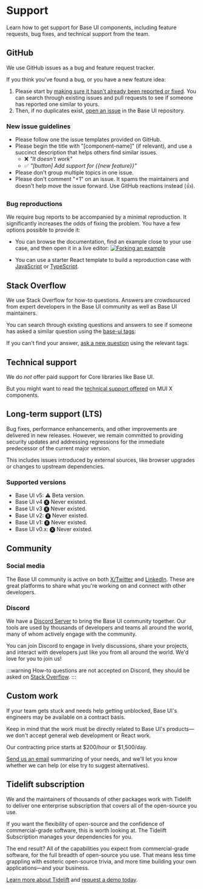 # Support

<p class="description">Learn how to get support for Base UI components, including feature requests, bug fixes, and technical support from the team.</p>

## GitHub

We use GitHub issues as a bug and feature request tracker.

If you think you've found a bug, or you have a new feature idea:

1. Please start by [making sure it hasn't already been reported or fixed](https://github.com/mui/material-ui/issues?utf8=%E2%9C%93&q=is%3Aopen+is%3Aclosed).
   You can search through existing issues and pull requests to see if someone has reported one similar to yours.
2. Then, if no duplicates exist, [open an issue](https://github.com/mui/material-ui/issues/new/choose) in the Base UI repository.

### New issue guidelines

- Please follow one the issue templates provided on GitHub.
- Please begin the title with "[component-name]" (if relevant), and use a succinct description that helps others find similar issues.
  - ❌ _"It doesn't work"_
  - ✅ _"[button] Add support for {{new feature}}"_
- Please don't group multiple topics in one issue.
- Please don't comment "+1" on an issue. It spams the maintainers and doesn't help move the issue forward. Use GitHub reactions instead (👍).

### Bug reproductions

We require bug reports to be accompanied by a minimal reproduction.
It significantly increases the odds of fixing the problem.
You have a few options possible to provide it:

- You can browse the documentation, find an example close to your use case, and then open it in a live editor:
  [![Forking an example](https://mui.com/static/docs/forking-an-example.png)](/base-ui/react-button/#introduction)

- You can use a starter React template to build a reproduction case with [JavaScript](https://mui.com/r/issue-template-js/) or [TypeScript](https://mui.com/r/issue-template-ts/).

## Stack Overflow

We use Stack Overflow for how-to questions. Answers are crowdsourced from expert developers in the Base UI community as well as Base UI maintainers.

You can search through existing questions and answers to see if someone has asked a similar question using the [base-ui tags](https://stackoverflow.com/questions/tagged/base-ui):

If you can't find your answer, [ask a new question](https://stackoverflow.com/questions/ask?tags=reactjs%20base-ui) using the relevant tags.

## Technical support

We do _not_ offer paid support for Core libraries like Base UI.

But you might want to read the [technical support offered](https://mui.com/x/introduction/support/#technical-support) on MUI X components.

## Long-term support (LTS)

Bug fixes, performance enhancements, and other improvements are delivered in new releases.
However, we remain committed to providing security updates and addressing regressions for the immediate predecessor of the current major version.

This includes issues introduced by external sources, like browser upgrades or changes to upstream dependencies.

### Supported versions

- Base UI v5: ⚠️ Beta version.
- Base UI v4 🅧 Never existed.
- Base UI v3 🅧 Never existed.
- Base UI v2: 🅧 Never existed.
- Base UI v1: 🅧 Never existed.
- Base UI v0.x: 🅧 Never existed.

## Community

### Social media

The Base UI community is active on both [X/Twitter](https://twitter.com/MaterialUI) and [LinkedIn](https://www.linkedin.com/company/mui/).
These are great platforms to share what you're working on and connect with other developers.

### Discord

We have a [Discord Server](https://mui.com/r/discord/) to bring the Base UI community together.
Our tools are used by thousands of developers and teams all around the world, many of whom actively engage with the community.

You can join Discord to engage in lively discussions, share your projects, and interact with developers just like you from all around the world. We'd love for you to join us!

:::warning
How-to questions are not accepted on Discord, they should be asked on [Stack Overflow](#stack-overflow).
:::

## Custom work

If your team gets stuck and needs help getting unblocked, Base UI's engineers may be available on a contract basis.

Keep in mind that the work must be directly related to Base UI's products—we don't accept general web development or React work.

Our contracting price starts at $200/hour or $1,500/day.

[Send us an email](mailto:custom-work@mui.com) summarizing of your needs, and we'll let you know whether we can help (or else try to suggest alternatives).

## Tidelift subscription

We and the maintainers of thousands of other packages work with Tidelift to deliver one enterprise subscription that covers all of the open-source you use.

If you want the flexibility of open-source and the confidence of commercial-grade software, this is worth looking at. The Tidelift Subscription manages your dependencies for you.

The end result? All of the capabilities you expect from commercial-grade software, for the full breadth of open-source you use.
That means less time grappling with esoteric open-source trivia, and more time building your own applications—and your business.

<a
  data-ga-event-category="support"
  data-ga-event-action="tidelift"
  href="https://tidelift.com/subscription/pkg/npm-material-ui?utm_source=npm-material-ui&utm_medium=referral&utm_campaign=enterprise">
Learn more about Tidelift</a>
and
<a
  data-ga-event-category="support"
  data-ga-event-action="tidelift"
  href="https://tidelift.com/solutions/schedule-demo?utm_source=npm-material-ui&utm_medium=referral&utm_campaign=enterprise">request a demo today</a>.
